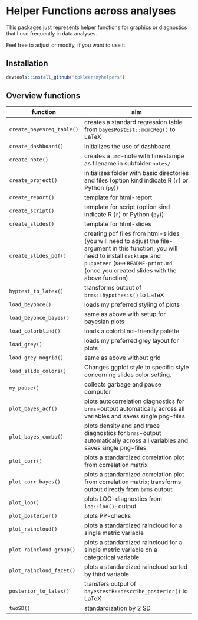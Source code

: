 # Helper Functions across analyses

This packages just represents helper functions for graphics or diagnostics that I use frequently in data analyses. 

Feel free to adjust or modify, if you want to use it. 

## Installation

```r
devtools::install_github("bpkleer/myhelpers")
```

## Overview functions

| function | aim |
|-----------|---------------------------------|
| `create_bayesreg_table()` | creates a standard regression table from `bayesPostEst::mcmcReg()` to LaTeX | 
| `create_dashboard()` | initializes the use of dashboard | 
| `create_note()` | creates a `.md`-note with timestampe as filename in subfolder `notes/` |
| `create_project()` | initializes folder with basic directories and files (option kind indicate R (`r`) or Python (`py`)) |
| `create_report()` | template for html-report | 
| `create_script()` | template for script (option kind indicate R (`r`) or Python (`py`)) | 
| `create_slides()` | template for html-slides |
| `create_slides_pdf()` | creating pdf files from html-slides (you will need to adjust the file-argument in this function; you will need to install `decktape` and `puppeteer` (see `README-print.md` (once you created slides with the above function) |
| `hyptest_to_latex()` | transforms output of `brms::hypothesis()` to LaTeX | 
| `load_beyonce()` | loads my preferred styling of plots | 
| `load_beyonce_bayes()` | same as above with setup for bayesian plots | 
| `load_colorblind()` | loads a colorblind-friendly palette | 
| `load_grey()` | loads my preferred grey layout for plots | 
| `load_grey_nogrid()`| same as above without grid |
| `load_slide_colors()` | Changes ggplot style to specific style concerning slides color setting. |
| `my_pause()` | collects garbage and pause computer | 
| `plot_bayes_acf()` | plots autocorrelation diagnostics for `brms`-output automatically across all variables and saves single png-files |
| `plot_bayes_combo()` | plots density and and trace diagnostics for `brms`-output automatically across all variables and saves single png-files |
| `plot_corr()` | plots a standardized correlation plot from correlation matrix |
| `plot_corr_bayes()` | plots a standardized correlation plot from correlation matrix; transforms output directly from `brms` output |
| `plot_loo()` | plots LOO-diagnostics from `loo::loo()`-output | 
| `plot_posterior()` | plots PP-checks | 
| `plot_raincloud()` | plots a standardized raincloud for a single metric variable|
| `plot_raincloud_group()` | plots a standardized raincloud for a single metric variable on a categorical variable|
| `plot_raincloud_facet()` | plots a standardized raincloud sorted by third variable |
| `posterior_to_latex()` | transfers output of `bayestestR::describe_posterior()` to LaTeX | 
| `twoSD()` | standardization by 2 SD | 
